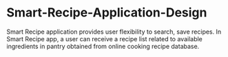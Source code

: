 # Smart-Recipe-Application-Design
Smart Recipe application provides user flexibility to search, save recipes. In Smart Recipe app, a user can receive a recipe list related to available ingredients in pantry obtained from online cooking recipe database.

